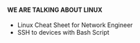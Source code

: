 #### WE ARE TALKING ABOUT LINUX ###

- Linux Cheat Sheet for Network Engineer
- SSH to devices with Bash Script
